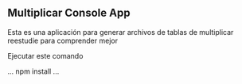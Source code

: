 

## Multiplicar Console App

Esta es una aplicación para generar archivos de tablas de 
multiplicar reestudie para comprender mejor

Ejecutar este comando

...
npm install
...